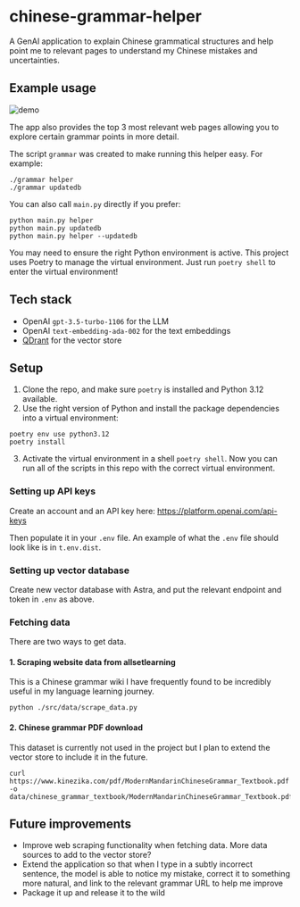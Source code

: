 # chinese-grammar-helper

A GenAI application to explain Chinese grammatical structures and help point me to relevant pages to understand my Chinese mistakes and uncertainties.

## Example usage

![demo](./assets/demo.gif)

The app also provides the top 3 most relevant web pages allowing you to explore certain grammar points in more detail.

The script `grammar` was created to make running this helper easy. For example:
```
./grammar helper
./grammar updatedb
```

You can also call `main.py` directly if you prefer:
```
python main.py helper
python main.py updatedb
python main.py helper --updatedb
```

You may need to ensure the right Python environment is active. This project uses Poetry to manage the virtual environment. Just run `poetry shell` to enter the virtual environment!

## Tech stack

* OpenAI `gpt-3.5-turbo-1106` for the LLM
* OpenAI `text-embedding-ada-002` for the text embeddings
* [QDrant](https://qdrant.tech/) for the vector store

## Setup

1. Clone the repo, and make sure `poetry` is installed and Python 3.12 available.
2. Use the right version of Python and install the package dependencies into a virtual environment:
```
poetry env use python3.12
poetry install
```
3. Activate the virtual environment in a shell `poetry shell`. Now you can run all of the scripts in this repo with the correct virtual environment.

### Setting up API keys

Create an account and an API key here: https://platform.openai.com/api-keys

Then populate it in your `.env` file. An example of what the `.env` file should look like is in `t.env.dist`.

### Setting up vector database

Create new vector database with Astra, and put the relevant endpoint and token in `.env` as above.

### Fetching data
There are two ways to get data.

#### 1. Scraping website data from allsetlearning
This is a Chinese grammar wiki I have frequently found to be incredibly useful in my language learning journey.
```
python ./src/data/scrape_data.py
```

#### 2. Chinese grammar PDF download
This dataset is currently not used in the project but I plan to extend the vector store to include it in the future.
```
curl https://www.kinezika.com/pdf/ModernMandarinChineseGrammar_Textbook.pdf -o data/chinese_grammar_textbook/ModernMandarinChineseGrammar_Textbook.pdf
```

## Future improvements

* Improve web scraping functionality when fetching data. More data sources to add to the vector store?
* Extend the application so that when I type in a subtly incorrect sentence, the model is able to notice
  my mistake, correct it to something more natural, and link to the relevant grammar URL to help me
  improve
* Package it up and release it to the wild
